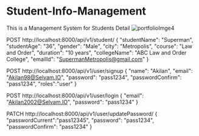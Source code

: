 # Student-Info-Management
This is a Management System for Students Detail
![portfolioImge4](https://user-images.githubusercontent.com/54879150/176769292-e31a7942-3b95-49ee-8d4e-0fdf728e1710.jpg)

POST
http://localhost:8000/api/v1/student/
{
"studentName": "Superman",
"studentAge": "36",
"gender": "Male",
"city": "Metropolis",
"course": "Law and Order",
"duration": "10 years",
"collegeName": "ABC Law and Order College",
"emailId": "SupermanMetropolis@gmail.com"
}

POST
http://localhost:8000/api/v1/user/signup
{
"name": "Akilan",
"email": "Akilan98@Selvam.IO",
"password": "pass1234",
"passwordConfirm": "pass1234",
"roles":"user"
}

POST
http://localhost:8000/api/v1/user/login
{
"email": "Akilan2002@Selvam.IO",
"password": "pass1234"
}

PATCH
http://localhost:8000/api/v1/user/updatePassword/
{
"passwordCurrent":"pass12345",
"password": "pass1234",
"passwordConfirm": "pass1234"
}
